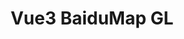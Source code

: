 ---
layout: home

title: Vue3 BaiduMap GL
titleTemplate: Vite & Vue Powered Static Site Generator

hero:
  name: Vue3 BaiduMap GL
  text: Vue3 & baidu-map-gl & TypeScript
  tagline: 一套基于 Vue 3.0 和百度地图gl的地图组件。
  image:
    src: /logo.png
    alt: Vue3 BaiduMap GL
  actions:
    - theme: brand
      text: 开始使用
      link: /zh/guide/
    - theme: alt
      text: View on GitHub
      link: https://github.com/yue1123/vue3-baidu-map-gl

features:
  - icon: 🪄
    title: '"化繁为简"'
    details: 将百度地图繁琐的Api封装进组件，你只需关注组件本身

  - icon: ✨
    title: 比较完整
    details: 提供的组件和 hooks 能覆盖大部分使用场景
    
  - icon: ⚡
    title: Composition Api + Ts
    details: 面向未来，更好的性能，和你的 Ts 项目无缝衔接

  - icon: 🧩 
    title: tree shaking 支持
    details: 模块分包，只打包你想要的的

  - icon: 🚰
    title: 体验良好
    details: 支持volar，组件提供完善的代码提示，与用户逻辑保持一致

  - icon: 🌏
    title: WebGl
    details: 基于百度地图Gl版，WebGL对地图、覆盖物等进行渲染，支持3D视角展示地图
---